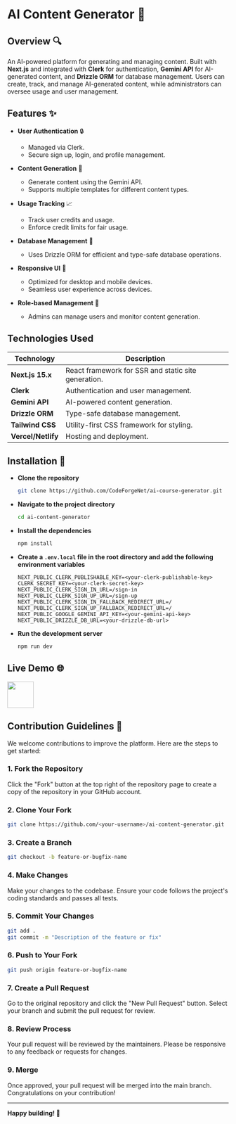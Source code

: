 # AI Content Generator :rocket:

## Overview :mag:

An AI-powered platform for generating and managing content. Built with **Next.js** and integrated with **Clerk** for authentication, **Gemini API** for AI-generated content, and **Drizzle ORM** for database management. Users can create, track, and manage AI-generated content, while administrators can oversee usage and user management.

## Features :sparkles:

- **User Authentication** :lock:

  - Managed via Clerk.
  - Secure sign up, login, and profile management.

- **Content Generation** :robot:

  - Generate content using the Gemini API.
  - Supports multiple templates for different content types.

- **Usage Tracking** :chart_with_upwards_trend:

  - Track user credits and usage.
  - Enforce credit limits for fair usage.

- **Database Management** :floppy_disk:

  - Uses Drizzle ORM for efficient and type-safe database operations.

- **Responsive UI** :iphone:

  - Optimized for desktop and mobile devices.
  - Seamless user experience across devices.

- **Role-based Management** :busts_in_silhouette:
  - Admins can manage users and monitor content generation.

## Technologies Used

| Technology         | Description                                         |
| ------------------ | --------------------------------------------------- |
| **Next.js 15.x**   | React framework for SSR and static site generation. |
| **Clerk**          | Authentication and user management.                 |
| **Gemini API**     | AI-powered content generation.                      |
| **Drizzle ORM**    | Type-safe database management.                      |
| **Tailwind CSS**   | Utility-first CSS framework for styling.            |
| **Vercel/Netlify** | Hosting and deployment.                             |

## Installation :wrench:

- **Clone the repository**

  ```bash
  git clone https://github.com/CodeForgeNet/ai-course-generator.git
  ```

- **Navigate to the project directory**

  ```bash
  cd ai-content-generator
  ```

- **Install the dependencies**

  ```bash
  npm install
  ```

- **Create a `.env.local` file in the root directory and add the following environment variables**

  ```env
  NEXT_PUBLIC_CLERK_PUBLISHABLE_KEY=<your-clerk-publishable-key>
  CLERK_SECRET_KEY=<your-clerk-secret-key>
  NEXT_PUBLIC_CLERK_SIGN_IN_URL=/sign-in
  NEXT_PUBLIC_CLERK_SIGN_UP_URL=/sign-up
  NEXT_PUBLIC_CLERK_SIGN_IN_FALLBACK_REDIRECT_URL=/
  NEXT_PUBLIC_CLERK_SIGN_UP_FALLBACK_REDIRECT_URL=/
  NEXT_PUBLIC_GOOGLE_GEMINI_API_KEY=<your-gemini-api-key>
  NEXT_PUBLIC_DRIZZLE_DB_URL=<your-drizzle-db-url>
  ```

- **Run the development server**

  ```bash
  npm run dev
  ```

## Live Demo :globe_with_meridians:

<a href="https://ai-content-generator-seven-omega.vercel.app/">
    <img height="60" src="https://cdn.jsdelivr.net/gh/devicons/devicon@latest/icons/chrome/chrome-original.svg" />
</a>

## Contribution Guidelines :raising_hand:

We welcome contributions to improve the platform. Here are the steps to get started:

### 1. Fork the Repository

Click the "Fork" button at the top right of the repository page to create a copy of the repository in your GitHub account.

### 2. Clone Your Fork

```bash
git clone https://github.com/<your-username>/ai-content-generator.git
```

### 3. Create a Branch

```bash
git checkout -b feature-or-bugfix-name
```

### 4. Make Changes

Make your changes to the codebase. Ensure your code follows the project's coding standards and passes all tests.

### 5. Commit Your Changes

```bash
git add .
git commit -m "Description of the feature or fix"
```

### 6. Push to Your Fork

```bash
git push origin feature-or-bugfix-name
```

### 7. Create a Pull Request

Go to the original repository and click the "New Pull Request" button. Select your branch and submit the pull request for review.

### 8. Review Process

Your pull request will be reviewed by the maintainers. Please be responsive to any feedback or requests for changes.

### 9. Merge

Once approved, your pull request will be merged into the main branch. Congratulations on your contribution!

---

**Happy building! :rocket:**
